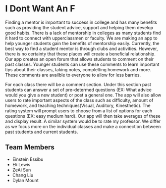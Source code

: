 # I Dont Want An F
  Finding a mentor is important to success in college and has many benefits such as providing the student advice, support and helping them develop good habits. There is a lack of mentorship in colleges as many students find it hard to connect with upperclassmen or faculty. We are making an app to help younger students gain the benefits of mentorship easily. Currently, the best way to find a student mentor is through clubs and activities. However, there is no certainty that these places will create a beneficial relationship. Our app creates an open forum that allows students to comment on their past classes. Younger students can use these comments to learn important tips about their classes, taking notes, complelting homework and more. These comments are availble to everyone to allow for less barries. 
   
  For each class there will be a comment section. Under this section past students can answer a set of pre-determed questions (EX: What advice would you give a new student) or post a general one. The app will also allow users to rate important aspects of the class such as difficulty, amount of homework, and teaching techniques(Visual, Auditory, Kinesthetic). The rating system will prompt users to choose from a list of options for each questions (EX: easy medium hard). Our app will then take averages of these and display result. A similar system would be to rate my professor. We differ as we focus more on the individual classes and make a connection between past students and current students. 

## Team Members 
- Einstein Essibu
- Eli Lewis
- ZeAi Sun
- Chang Liu
- Dylan Mount
